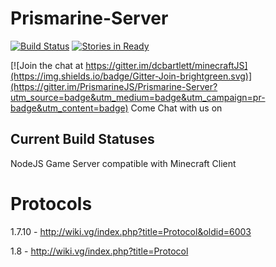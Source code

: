 # Prismarine-Server

[![Build Status](https://img.shields.io/codeship/2705b030-9df4-0132-f4bb-0a6e67eb63d6/master.svg)](https://codeship.com/projects/64678)
[![Stories in Ready](https://badge.waffle.io/prismarineJS/prismarine-server.png?label=ready&title=Ready)](http://waffle.io/prismarineJS/prismarine-server)


[![Join the chat at https://gitter.im/dcbartlett/minecraftJS](https://img.shields.io/badge/Gitter-Join-brightgreen.svg)](https://gitter.im/PrismarineJS/Prismarine-Server?utm_source=badge&utm_medium=badge&utm_campaign=pr-badge&utm_content=badge) Come Chat with us on 
## Current Build Statuses


NodeJS Game Server compatible with Minecraft Client


# Protocols

1.7.10 - http://wiki.vg/index.php?title=Protocol&oldid=6003

1.8 - http://wiki.vg/index.php?title=Protocol
